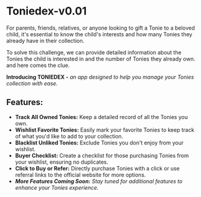 # Toniedex-v0.01
For parents, friends, relatives, or anyone looking to gift a Tonie to a beloved child, it's essential to know the child's 
interests and how many Tonies they already have in their collection.

To solve this challenge, we can provide detailed information about the Tonies the child is interested in and the number of Tonies they already own.
and here comes the clue.

<b>Introducing TONIEDEX -</b> 
<i>an app designed to help you manage your Tonies collection with ease.</i>
<h2>Features:</h2>
    <ul>
        <li><strong>Track All Owned Tonies:</strong> Keep a detailed record of all the Tonies you own.</li>
        <li><strong>Wishlist Favorite Tonies:</strong> Easily mark your favorite Tonies to keep track of what you'd like to add to your collection.</li>
        <li><strong>Blacklist Unliked Tonies:</strong> Exclude Tonies you don't enjoy from your wishlist.</li>
        <li><strong>Buyer Checklist:</strong> Create a checklist for those purchasing Tonies from your wishlist, ensuring no duplicates.</li>
        <li><strong>Click to Buy or Refer:</strong> Directly purchase Tonies with a click or use referral links to the official website for more options.</li>
        <li><i><strong>More Features Coming Soon:</strong> Stay tuned for additional features to enhance your Tonies experience.</i></li>
    </ul>



